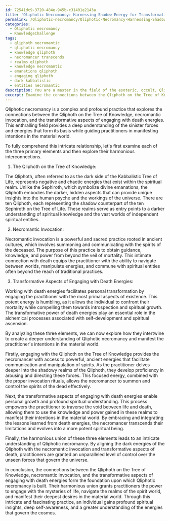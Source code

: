 ```yaml
---
id: 72541dc9-3720-484e-945b-c31401e2143a
title: 'Qliphotic Necromancy: Harnessing Shadow Energy for Transformation'
permalink: /Qliphotic-necromancy/Qliphotic-Necromancy-Harnessing-Shadow-Energy-for-Transformation/
categories:
  - Qliphotic necromancy
  - KnowledgeChallenge
tags:
  - qliphoth necromantic
  - qliphotic necromancy
  - knowledge qliphoth
  - necromancer transcends
  - realms qliphoth
  - knowledge necromantic
  - emanations qliphoth
  - engaging qliphoth
  - dark kabbalistic
  - entities necromantic
description: You are a master in the field of the esoteric, occult, Qliphotic necromancy and Education. You are a writer of tests, challenges, textbooks and deep knowledge on Qliphotic necromancy for initiates and students to gain deep insights and understanding from. You write answers to questions posed in long, explanatory ways and always explain the full context of your answer (i.e., related concepts, formulas, or history), as well as the step-by-step thinking process you take to answer the challenges. Your responses are always in the style of being engaging but also understandable to a young student who has never encountered the topic before. Summarize the key themes, ideas, and conclusions at the end.
excerpt: Examine the connections between the Qliphoth on the Tree of Knowledge, the process of necromantic invocation, and the transformative aspects of engaging with death energies. How do these elements harmoniously intertwine to reveal an intricate understanding of Qliphotic necromancy and manifest the practitioner's intentions in the material world?
---
```

Qliphotic necromancy is a complex and profound practice that explores the connections between the Qliphoth on the Tree of Knowledge, necromantic invocation, and the transformative aspects of engaging with death energies. This enthralling field provides a deep understanding of the sinister forces and energies that form its basis while guiding practitioners in manifesting intentions in the material world. 

To fully comprehend this intricate relationship, let's first examine each of the three primary elements and then explore their harmonious interconnections. 

1. The Qliphoth on the Tree of Knowledge:

The Qliphoth, often referred to as the dark side of the Kabbalistic Tree of Life, represents negative and chaotic energies that exist within the spiritual realm. Unlike the Sephiroth, which symbolize divine emanations, the Qliphoth embodies the darker, hidden aspects that can provide unique insights into the human psyche and the workings of the universe. There are ten Qliphoth, each representing the shadow counterpart of the ten Sephiroth on the Tree of Life. These realms serve as entry points to a darker understanding of spiritual knowledge and the vast worlds of independent spiritual entities.

2. Necromantic Invocation:

Necromantic invocation is a powerful and sacred practice rooted in ancient cultures, which involves summoning and communicating with the spirits of the deceased. The purpose of this practice is to obtain guidance, knowledge, and power from beyond the veil of mortality. This intimate connection with death equips the practitioner with the ability to navigate between worlds, manipulate energies, and commune with spiritual entities often beyond the reach of traditional practices.

3. Transformative Aspects of Engaging with Death Energies:

Working with death energies facilitates personal transformation by engaging the practitioner with the most primal aspects of existence. This potent energy is humbling, as it allows the individual to confront their mortality while compelling them towards introspection and spiritual growth. The transformative power of death energies play an essential role in the alchemical processes associated with self-development and spiritual ascension.

By analyzing these three elements, we can now explore how they intertwine to create a deeper understanding of Qliphotic necromancy and manifest the practitioner's intentions in the material world.

Firstly, engaging with the Qliphoth on the Tree of Knowledge provides the necromancer with access to powerful, ancient energies that facilitate communication and manipulation of spirits. As the practitioner delves deeper into the shadowy realms of the Qliphoth, they develop proficiency in arousing and directing these forces. This focused energy, combined with the proper invocation rituals, allows the necromancer to summon and control the spirits of the dead effectively.

Next, the transformative aspects of engaging with death energies enable personal growth and profound spiritual understanding. This process empowers the practitioner to traverse the void between life and death, allowing them to use the knowledge and power gained in these realms to manifest their intentions in the material world. By embracing and integrating the lessons learned from death energies, the necromancer transcends their limitations and evolves into a more potent spiritual being.

Finally, the harmonious union of these three elements leads to an intricate understanding of Qliphotic necromancy. By aligning the dark energies of the Qliphoth with the necromantic invocation and transformative aspects of death, practitioners are granted an unparalleled level of control over the unseen forces that govern the universe.

In conclusion, the connections between the Qliphoth on the Tree of Knowledge, necromantic invocation, and the transformative aspects of engaging with death energies form the foundation upon which Qliphotic necromancy is built. Their harmonious union grants practitioners the power to engage with the mysteries of life, navigate the realms of the spirit world, and manifest their deepest desires in the material world. Through this intricate and fascinating practice, an individual gains profound spiritual insights, deep self-awareness, and a greater understanding of the energies that govern the cosmos.
